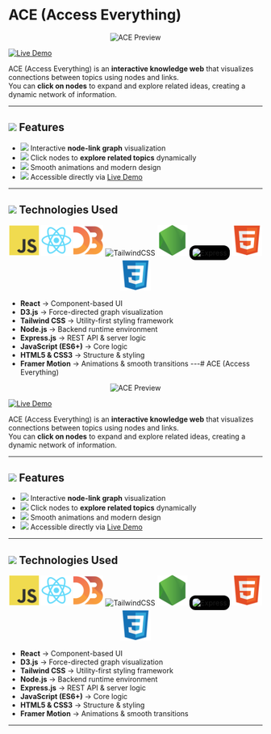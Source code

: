 # ACE (Access Everything)

<p align="center">
  <img src="https://subsussp.github.io/The-matrix/Logo.png" alt="ACE Preview" width="800"/>
</p>

[![Live Demo](https://img.shields.io/badge/Live%20Demo-Click%20Here-blue?style=for-the-badge&logo=vercel)](https://subsussp.github.io/The-matrix/)

ACE (Access Everything) is an **interactive knowledge web** that visualizes connections between topics using nodes and links.  
You can **click on nodes** to expand and explore related ideas, creating a dynamic network of information.  

---

## <img src="https://em-content.zobj.net/thumbs/240/apple/354/sparkles_2728.png" width="20"/> Features
- <img src="https://em-content.zobj.net/thumbs/240/apple/354/spider-web_1f578-fe0f.png" width="20"/> Interactive **node-link graph** visualization  
- <img src="https://em-content.zobj.net/thumbs/240/apple/354/magnifying-glass-tilted-left_1f50d.png" width="20"/> Click nodes to **explore related topics** dynamically  
- <img src="https://em-content.zobj.net/thumbs/240/apple/354/artist-palette_1f3a8.png" width="20"/> Smooth animations and modern design  
- <img src="https://em-content.zobj.net/thumbs/240/apple/354/globe-showing-europe-africa_1f30d.png" width="20"/> Accessible directly via [Live Demo](https://subsussp.github.io/The-matrix/)  

---

## <img src="https://em-content.zobj.net/thumbs/240/apple/354/hammer-and-wrench_1f6e0-fe0f.png" width="20"/> Technologies Used  

<p align="center">
  <img src="https://raw.githubusercontent.com/devicons/devicon/master/icons/javascript/javascript-original.svg" alt="JavaScript" width="60" height="60"/>
  <img src="https://raw.githubusercontent.com/devicons/devicon/master/icons/react/react-original.svg" alt="React" width="60" height="60"/>
  <img src="https://raw.githubusercontent.com/devicons/devicon/master/icons/d3js/d3js-original.svg" alt="D3.js" width="60" height="60"/>
  <img src="https://raw.githubusercontent.com/danielcranney/readme-generator/main/public/icons/skills/tailwindcss-colored.svg" alt="TailwindCSS" width="60" height="60"/>
  <img src="https://raw.githubusercontent.com/devicons/devicon/master/icons/nodejs/nodejs-original.svg" alt="Node.js" width="60" height="60"/>
  <img src="https://raw.githubusercontent.com/danielcranney/readme-generator/main/public/icons/skills/express.svg" alt="Express" width="60" height="60" style="background:#000000; padding:6px; border-radius:12px;"/>
  <img src="https://raw.githubusercontent.com/devicons/devicon/master/icons/html5/html5-original.svg" alt="HTML5" width="60" height="60"/>
  <img src="https://raw.githubusercontent.com/devicons/devicon/master/icons/css3/css3-original.svg" alt="CSS3" width="60" height="60"/>
</p>

- **React** → Component-based UI  
- **D3.js** → Force-directed graph visualization  
- **Tailwind CSS** → Utility-first styling framework  
- **Node.js** → Backend runtime environment  
- **Express.js** → REST API & server logic  
- **JavaScript (ES6+)** → Core logic  
- **HTML5 & CSS3** → Structure & styling  
- **Framer Motion** → Animations & smooth transitions
---# ACE (Access Everything)

<p align="center">
  <img src="https://subsussp.github.io/The-matrix/Logo.png" alt="ACE Preview" width="800"/>
</p>

[![Live Demo](https://img.shields.io/badge/Live%20Demo-Click%20Here-blue?style=for-the-badge&logo=vercel)](https://subsussp.github.io/The-matrix/)

ACE (Access Everything) is an **interactive knowledge web** that visualizes connections between topics using nodes and links.  
You can **click on nodes** to expand and explore related ideas, creating a dynamic network of information.  

---

## <img src="https://em-content.zobj.net/thumbs/240/apple/354/sparkles_2728.png" width="20"/> Features
- <img src="https://em-content.zobj.net/thumbs/240/apple/354/spider-web_1f578-fe0f.png" width="20"/> Interactive **node-link graph** visualization  
- <img src="https://em-content.zobj.net/thumbs/240/apple/354/magnifying-glass-tilted-left_1f50d.png" width="20"/> Click nodes to **explore related topics** dynamically  
- <img src="https://em-content.zobj.net/thumbs/240/apple/354/artist-palette_1f3a8.png" width="20"/> Smooth animations and modern design  
- <img src="https://em-content.zobj.net/thumbs/240/apple/354/globe-showing-europe-africa_1f30d.png" width="20"/> Accessible directly via [Live Demo](https://subsussp.github.io/The-matrix/)  

---

## <img src="https://em-content.zobj.net/thumbs/240/apple/354/hammer-and-wrench_1f6e0-fe0f.png" width="20"/> Technologies Used  

<p align="center">
  <img src="https://raw.githubusercontent.com/devicons/devicon/master/icons/javascript/javascript-original.svg" alt="JavaScript" width="60" height="60"/>
  <img src="https://raw.githubusercontent.com/devicons/devicon/master/icons/react/react-original.svg" alt="React" width="60" height="60"/>
  <img src="https://raw.githubusercontent.com/devicons/devicon/master/icons/d3js/d3js-original.svg" alt="D3.js" width="60" height="60"/>
  <img src="https://raw.githubusercontent.com/danielcranney/readme-generator/main/public/icons/skills/tailwindcss-colored.svg" alt="TailwindCSS" width="60" height="60"/>
  <img src="https://raw.githubusercontent.com/devicons/devicon/master/icons/nodejs/nodejs-original.svg" alt="Node.js" width="60" height="60"/>
  <img src="https://raw.githubusercontent.com/danielcranney/readme-generator/main/public/icons/skills/express.svg" alt="Express" width="60" height="60" style="background:#000000; padding:6px; border-radius:12px;"/>
  <img src="https://raw.githubusercontent.com/devicons/devicon/master/icons/html5/html5-original.svg" alt="HTML5" width="60" height="60"/>
  <img src="https://raw.githubusercontent.com/devicons/devicon/master/icons/css3/css3-original.svg" alt="CSS3" width="60" height="60"/>
</p>

- **React** → Component-based UI  
- **D3.js** → Force-directed graph visualization  
- **Tailwind CSS** → Utility-first styling framework  
- **Node.js** → Backend runtime environment  
- **Express.js** → REST API & server logic  
- **JavaScript (ES6+)** → Core logic  
- **HTML5 & CSS3** → Structure & styling  
- **Framer Motion** → Animations & smooth transitions
---
